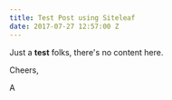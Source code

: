 ```yaml
---
title: Test Post using Siteleaf
date: 2017-07-27 12:57:00 Z
---
```


Just a **test** folks, there's no content here.

Cheers,

A